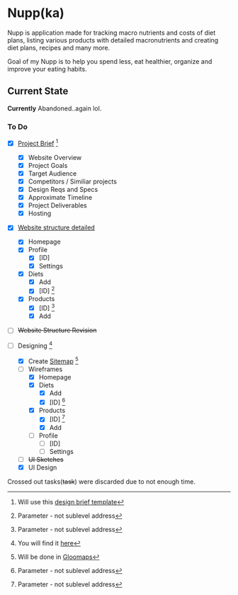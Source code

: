 # Nupp(ka)

Nupp is application made for tracking macro nutrients and costs of diet plans, listing various products with detailed macronutrients and creating diet plans, recipes and many more.

Goal of my Nupp is to help you spend less, eat healthier, organize and improve your eating habits.

## Current State

**Currently**
Abandoned..again lol.

### To Do

- [x] [Project Brief](./Project%20Brief.md) [^1]

  - [x] Website Overview
  - [x] Project Goals
  - [x] Target Audience
  - [x] Competitors / Similiar projects
  - [x] Design Reqs and Specs
  - [x] Approximate Timeline
  - [x] Project Deliverables
  - [x] Hosting

- [x] [Website structure detailed](./Website%20Structure.md)

  - [x] Homepage
  - [x] Profile
    - [x] [ID]
    - [x] Settings
  - [x] Diets
    - [x] Add
    - [x] [ID] [^*]
  - [x] Products
    - [x] [ID] [^*]
    - [x] Add

- [ ] ~~Website Structure Revision~~

- [ ] Designing [^2]
  - [x] Create [Sitemap](./sitemap.png) [^3]
  - [ ] Wireframes
    - [x] Homepage
    - [x] Diets
      - [x] Add
      - [x] [ID] [^*]
    - [x] Products
      - [x] [ID] [^*]
      - [x] Add
    - [ ] Profile
      - [ ] [ID]
      - [ ] Settings

  - [ ] ~~UI Sketches~~
  - [x] UI Design

Crossed out tasks(~~task~~) were discarded due to not enough time.

[^1]: Will use this [design brief template](https://elementor.com/blog/wp-content/uploads/sites/9/2020/09/Website-Design-Brief-Template.pdf)
[^2]: You will find it [here](https://www.figma.com/file/iTka7dTUJdWCeK5Ma5bU0u/Nupp-Wireframes)
[^3]: Will be done in [Gloomaps](https://www.gloomaps.com/)
[^*]: Parameter - not sublevel address
